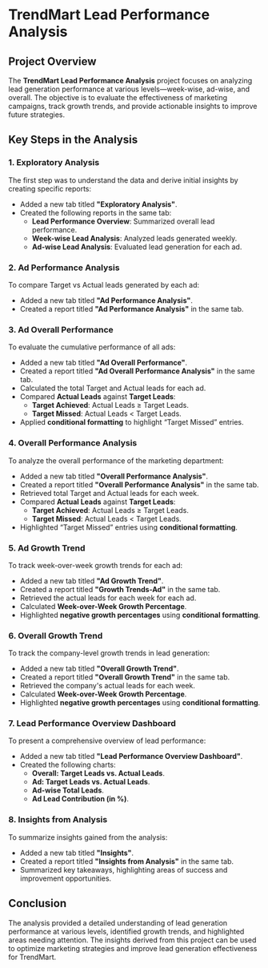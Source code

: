 # TrendMart Lead Performance Analysis

## Project Overview

The **TrendMart Lead Performance Analysis** project focuses on analyzing lead generation performance at various levels—week-wise, ad-wise, and overall. The objective is to evaluate the effectiveness of marketing campaigns, track growth trends, and provide actionable insights to improve future strategies.

## Key Steps in the Analysis

### 1. Exploratory Analysis

The first step was to understand the data and derive initial insights by creating specific reports:

- Added a new tab titled **"Exploratory Analysis"**.
- Created the following reports in the same tab:
  - **Lead Performance Overview**: Summarized overall lead performance.
  - **Week-wise Lead Analysis**: Analyzed leads generated weekly.
  - **Ad-wise Lead Analysis**: Evaluated lead generation for each ad.

### 2. Ad Performance Analysis

To compare Target vs Actual leads generated by each ad:

- Added a new tab titled **"Ad Performance Analysis"**.
- Created a report titled **"Ad Performance Analysis"** in the same tab.

### 3. Ad Overall Performance

To evaluate the cumulative performance of all ads:

- Added a new tab titled **"Ad Overall Performance"**.
- Created a report titled **"Ad Overall Performance Analysis"** in the same tab.
- Calculated the total Target and Actual leads for each ad.
- Compared **Actual Leads** against **Target Leads**:
  - **Target Achieved**: Actual Leads ≥ Target Leads.
  - **Target Missed**: Actual Leads < Target Leads.
- Applied **conditional formatting** to highlight “Target Missed” entries.

### 4. Overall Performance Analysis

To analyze the overall performance of the marketing department:

- Added a new tab titled **"Overall Performance Analysis"**.
- Created a report titled **"Overall Performance Analysis"** in the same tab.
- Retrieved total Target and Actual leads for each week.
- Compared **Actual Leads** against **Target Leads**:
  - **Target Achieved**: Actual Leads ≥ Target Leads.
  - **Target Missed**: Actual Leads < Target Leads.
- Highlighted “Target Missed” entries using **conditional formatting**.

### 5. Ad Growth Trend

To track week-over-week growth trends for each ad:

- Added a new tab titled **"Ad Growth Trend"**.
- Created a report titled **"Growth Trends-Ad"** in the same tab.
- Retrieved the actual leads for each week for each ad.
- Calculated **Week-over-Week Growth Percentage**.
- Highlighted **negative growth percentages** using **conditional formatting**.

### 6. Overall Growth Trend

To track the company-level growth trends in lead generation:

- Added a new tab titled **"Overall Growth Trend"**.
- Created a report titled **"Overall Growth Trend"** in the same tab.
- Retrieved the company's actual leads for each week.
- Calculated **Week-over-Week Growth Percentage**.
- Highlighted **negative growth percentages** using **conditional formatting**.

### 7. Lead Performance Overview Dashboard

To present a comprehensive overview of lead performance:

- Added a new tab titled **"Lead Performance Overview Dashboard"**.
- Created the following charts:
  - **Overall: Target Leads vs. Actual Leads**.
  - **Ad: Target Leads vs. Actual Leads**.
  - **Ad-wise Total Leads**.
  - **Ad Lead Contribution (in %)**.

### 8. Insights from Analysis

To summarize insights gained from the analysis:

- Added a new tab titled **"Insights"**.
- Created a report titled **"Insights from Analysis"** in the same tab.
- Summarized key takeaways, highlighting areas of success and improvement opportunities.

## Conclusion

The analysis provided a detailed understanding of lead generation performance at various levels, identified growth trends, and highlighted areas needing attention. The insights derived from this project can be used to optimize marketing strategies and improve lead generation effectiveness for TrendMart.

